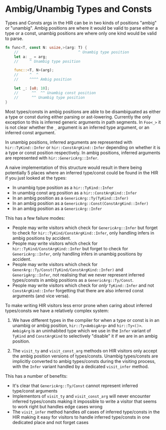 # Ambig/Unambig Types and Consts

Types and Consts args in the HIR can be in two kinds of positions "ambig" or "unambig". Ambig positions are where
it would be valid to parse either a type or a const, unambig positions are where only one kind would be valid to
parse.

```rust
fn func<T, const N: usize,>(arg: T) {
    //                           ^ Unambig type position
    let a: _ = arg; 
    //     ^ Unambig type position

    func::<T, N>(arg);
    //     ^  ^
    //     ^^^^ Ambig position 

    let _: [u8; 10];
    //      ^^  ^^ Unambig const position
    //      ^^ Unambig type position
}

```

Most types/consts in ambig positions are able to be disambiguated as either a type or const during either parsing or ast-lowering.
Currently the only exception to this is inferred generic arguments in path segments. In `Foo<_>` it is not clear whether the `_` argument is an
inferred type argument, or an inferred const argument.

In unambig positions, inferred arguments are represented with `hir::TyKind::Infer` or `hir::ConstArgKind::Infer` depending on whether it is a type or const position respectively.
In ambig positions, inferred arguments are represented with `hir::GenericArg::Infer`.

A naive implementation of this structure would result in there being potentially 5 places where an inferred type/const could be found in the HIR if you just looked at the types:
- In unambig type position as a `hir::TyKind::Infer`
- In unambig const arg position as a `hir::ConstArgKind::Infer`
- In an ambig position as a `GenericArg::Ty(TyKind::Infer)`
- In an ambig position as a `GenericArg::Const(ConstArgKind::Infer)`
- In an ambig position as a `GenericArg::Infer`

This has a few failure modes:
- People may write visitors which check for `GenericArg::Infer` but forget to check for `hir::TyKind/ConstArgKind::Infer`, only handling infers in ambig positions by accident.
- People may write visitors which check for `hir::TyKind/ConstArgKind::Infer` but forget to check for `GenericArg::Infer`, only handling infers in unambig positions by accident.
- People may write visitors which check for `GenerArg::Ty/Const(TyKind/ConstArgKind::Infer)` and `GenerigArg::Infer`, not realising that we never represent inferred types/consts in ambig positions as a `GenericArg::Ty/Const`.
- People may write visitors which check for *only* `TyKind::Infer` and not `ConstArgKind::Infer` forgetting that there are also inferred const arguments (and vice versa).

To make writing HIR visitors less error prone when caring about inferred types/consts we have a relatively complex system:

1. We have different types in the compiler for when a type or const is in an unambig or ambig position, `hir::Ty<AmbigArg>` and `hir::Ty<()>`. `AmbigArg` is an uninhabited type which we use in the `Infer` variant of `TyKind` and `ConstArgKind` to selectively "disable" it if we are in an ambig position.

2. The `visit_ty` and `visit_const_arg` methods on HIR visitors only accept the ambig position versions of types/consts. Unambig types/consts are implicitly converted to ambig types/consts during the visiting process, with the `Infer` variant handled by a dedicated `visit_infer` method.

This has a number of benefits:
- It's clear that `GenericArg::Ty/Const` cannot represent inferred type/const arguments
- Implementors of `visit_ty` and `visit_const_arg` will never encounter inferred types/consts making it impossible to write a visitor that seems to work right but handles edge cases wrong 
- The `visit_infer` method handles *all* cases of inferred type/consts in the HIR making it easy for visitors to handle inferred type/consts in one dedicated place and not forget cases
